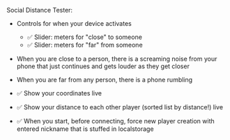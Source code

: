 Social Distance Tester:

- Controls for when your device activates
    - ✅ Slider: meters for "close" to someone
    - ✅ Slider: meters for "far" from someone

- When you are close to a person, there is a screaming noise from your phone that just continues and gets louder as they get closer
- When you are far from any person, there is a phone rumbling

- ✅ Show your coordinates live
- ✅ Show your distance to each other player (sorted list by distance!) live

- ✅ When you start, before connecting, force new player creation with entered nickname that is stuffed in localstorage